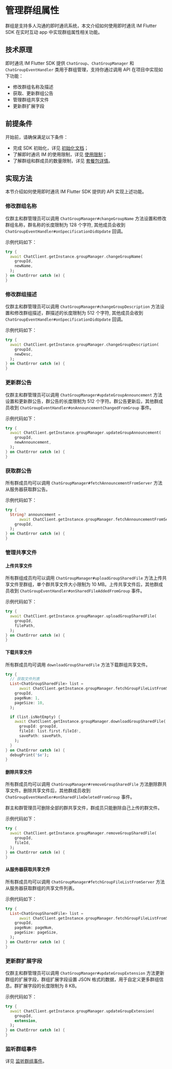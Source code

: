# 管理群组属性

<Toc />

群组是支持多人沟通的即时通讯系统，本文介绍如何使用即时通讯 IM Flutter SDK 在实时互动 app 中实现群组属性相关功能。

## 技术原理

即时通讯 IM Flutter SDK 提供 `ChatGroup`、`ChatGroupManager` 和 `ChatGroupEventHandler` 类用于群组管理，支持你通过调用 API 在项目中实现如下功能：

- 修改群组名称及描述
- 获取、更新群组公告
- 管理群组共享文件
- 更新群扩展字段

## 前提条件

开始前，请确保满足以下条件：

- 完成 SDK 初始化，详见 [初始化文档](initialization.html)；
- 了解即时通讯 IM 的使用限制，详见 [使用限制](limitation.html)；
- 了解群组和群成员的数量限制，详见 [套餐包详情](https://www.easemob.com/pricing/im)。

## 实现方法

本节介绍如何使用即时通讯 IM Flutter SDK 提供的 API 实现上述功能。

### 修改群组名称

仅群主和群管理员可以调用 `ChatGroupManager#changeGroupName` 方法设置和修改群组名称，群名称的长度限制为 128 个字符, 其他成员会收到 `ChatGroupEventHandler#onSpecificationDidUpdate` 回调。

示例代码如下：

```dart
try {
  await ChatClient.getInstance.groupManager.changeGroupName(
    groupId,
    newName,
  );
} on ChatError catch (e) {
}
```

### 修改群组描述

仅群主和群管理员可以调用 `ChatGroupManager#changeGroupDescription` 方法设置和修改群组描述，群描述的长度限制为 512 个字符, 其他成员会收到 `ChatGroupEventHandler#onSpecificationDidUpdate` 回调。

示例代码如下：

```dart
try {
  await ChatClient.getInstance.groupManager.changeGroupDescription(
    groupId,
    newDesc,
  );
} on ChatError catch (e) {
}
```

### 更新群公告

仅群主和群管理员可以调用 `ChatGroupManager#updateGroupAnnouncement` 方法设置和更新群公告，群公告的长度限制为 512 个字符。群公告更新后，其他群成员收到 `ChatGroupEventHandler#onAnnouncementChangedFromGroup` 事件。

示例代码如下：

```dart
try {
  await ChatClient.getInstance.groupManager.updateGroupAnnouncement(
    groupId,
    newAnnouncement,
  );
} on ChatError catch (e) {
}
```

### 获取群公告

所有群成员均可以调用 `ChatGroupManager#fetchAnnouncementFromServer` 方法从服务器获取群公告。

示例代码如下：

```dart
try {
  String? announcement =
      await ChatClient.getInstance.groupManager.fetchAnnouncementFromServer(
    groupId,
  );
} on ChatError catch (e) {
}
```

### 管理共享文件

#### 上传共享文件

所有群组成员均可以调用 `ChatGroupManager#uploadGroupSharedFile` 方法上传共享文件至群组，单个群共享文件大小限制为 10 MB。上传共享文件后，其他群成员收到 `ChatGroupEventHandler#onSharedFileAddedFromGroup` 事件。

示例代码如下：

```dart
try {
  await ChatClient.getInstance.groupManager.uploadGroupSharedFile(
    groupId,
    filePath,
  );
} on ChatError catch (e) {
}
```

#### 下载共享文件

所有群成员均可调用 `downloadGroupSharedFile` 方法下载群组共享文件。

```dart
try {
  // 获取文件列表
  List<ChatGroupSharedFile> list =
      await ChatClient.getInstance.groupManager.fetchGroupFileListFromServer(
    groupId,
    pageNum: 1,
    pageSize: 10,
  );

  if (list.isNotEmpty) {
    await ChatClient.getInstance.groupManager.downloadGroupSharedFile(
      groupId: groupId,
      fileId: list.first.fileId!,
      savePath: savePath,
    );
  }
} on ChatError catch (e) {
  debugPrint('$e');
}
```

#### 删除共享文件

所有群成员均可以调用 `ChatGroupManager#removeGroupSharedFile` 方法删除群共享文件。删除共享文件后，其他群成员收到 `ChatGroupEventHandler#onSharedFileDeletedFromGroup` 事件。

群主和群管理员可删除全部的群共享文件，群成员只能删除自己上传的群文件。

示例代码如下：

```dart
try {
  await ChatClient.getInstance.groupManager.removeGroupSharedFile(
    groupId,
    fileId,
  );
} on ChatError catch (e) {
}
```

#### 从服务器获取共享文件

所有群成员均可以调用 `ChatGroupManager#fetchGroupFileListFromServer` 方法从服务器获取群组的共享文件列表。

示例代码如下：

```dart
try {
  List<ChatGroupSharedFile> list =
      await ChatClient.getInstance.groupManager.fetchGroupFileListFromServer(
    groupId,
    pageNum: pageNum,
    pageSize: pageSize,
  );
} on ChatError catch (e) {
}
```

### 更新群扩展字段

仅群主和群管理员可以调用 `ChatGroupManager#updateGroupExtension` 方法更新群组的扩展字段，群组扩展字段设置 JSON 格式的数据，用于自定义更多群组信息。群扩展字段的长度限制为 8 KB。

示例代码如下：

```dart
try {
  await ChatClient.getInstance.groupManager.updateGroupExtension(
    groupId,
    extension,
  );
} on ChatError catch (e) {
}
```

### 监听群组事件

详见 [监听群组事件](group_manage.html#监听群组事件)。
